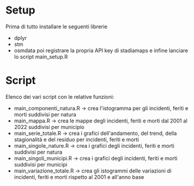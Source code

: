 # Setup 
Prima di tutto installare le seguenti librerie
- dplyr
- stm
- osmdata
poi registrare la propria API key di stadiamaps e infine lanciare lo script main_setup.R

# Script
Elenco dei vari script con le relative funzioni:
- main_componenti_natura.R -> crea l'istogramma per gli incidenti, feriti e morti suddivisi per natura
- main_mappa.R -> crea le mappe degli incidenti, feriti e morti dal 2001 al 2022 suddivisi per municipio
- main_serie_totale.R -> crea i grafici dell'andamento, del trend, della stagionalità e del residuo per incidenti, feriti e morti
- main_singole_nature.R -> crea i grafici degli incidenti, feriti e morti suddivisi per natura
- main_singoli_municipi.R -> crea i grafici degli incidenti, feriti e morti suddivisi per municipi
- main_variazione_totale.R -> crea gli istogrammi delle variazioni di incidenti, feriti e morti rispetto al 2001 e all'anno base
